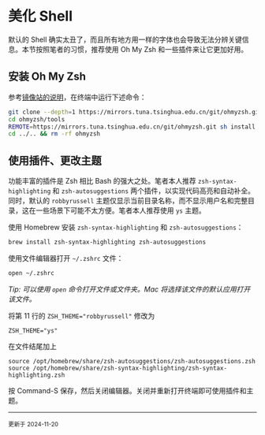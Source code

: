 # 美化 Shell

默认的 Shell 确实太丑了，而且所有地方用一样的字体也会导致无法分辨关键信息。本节按照笔者的习惯，推荐使用 Oh My Zsh 和一些插件来让它更加好用。

## 安装 Oh My Zsh

参考[镜像站的说明](https://mirrors.tuna.tsinghua.edu.cn/help/ohmyzsh.git/)，在终端中运行下述命令：

```bash
git clone --depth=1 https://mirrors.tuna.tsinghua.edu.cn/git/ohmyzsh.git
cd ohmyzsh/tools
REMOTE=https://mirrors.tuna.tsinghua.edu.cn/git/ohmyzsh.git sh install.sh
cd ../.. && rm -rf ohmyzsh
```


## 使用插件、更改主题

功能丰富的插件是 Zsh 相比 Bash 的强大之处。笔者本人推荐 `zsh-syntax-highlighting` 和 `zsh-autosuggestions` 两个插件，以实现代码高亮和自动补全。同时，默认的 `robbyrussell` 主题仅显示当前目录名称，而不显示用户名和完整目录，这在一些场景下可能不太方便。笔者本人推荐使用 `ys` 主题。

使用 Homebrew 安装 `zsh-syntax-highlighting` 和 `zsh-autosuggestions`：

```bash
brew install zsh-syntax-highlighting zsh-autosuggestions
```

使用文件编辑器打开 `~/.zshrc` 文件：

```bash
open ~/.zshrc
```

*Tip: 可以使用 `open` 命令打开文件或文件夹。Mac 将选择该文件的默认应用打开该文件。*

将第 11 行的 `ZSH_THEME="robbyrussell"` 修改为

```
ZSH_THEME="ys"
```

在文件结尾加上
```
source /opt/homebrew/share/zsh-autosuggestions/zsh-autosuggestions.zsh
source /opt/homebrew/share/zsh-syntax-highlighting/zsh-syntax-highlighting.zsh
```

按 Command-S 保存，然后关闭编辑器。关闭并重新打开终端即可使用插件和主题。


---

<small>
更新于 2024-11-20
</small>
